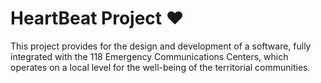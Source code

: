 # HeartBeat Project :heart:

This project provides for the design and development of a software, fully integrated with the 118 Emergency Communications Centers, which operates on a local level for the well-being of the territorial communities.




